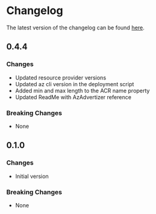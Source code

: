 # Changelog

The latest version of the changelog can be found [here](https://github.com/Azure/bicep-registry-modules/blob/main/avm/ptn/deployment-script/import-image-to-acr/CHANGELOG.md).

## 0.4.4

### Changes

- Updated resource provider versions
- Updated az cli version in the deployment script
- Added min and max length to the ACR name property
- Updated ReadMe with AzAdvertizer reference

### Breaking Changes

- None

## 0.1.0

### Changes

- Initial version

### Breaking Changes

- None
